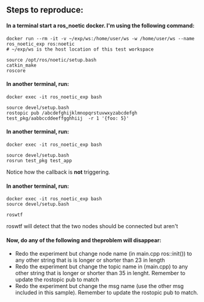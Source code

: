 ## Steps to reproduce:

#### In a terminal start a ros_noetic docker. I'm using the following command:
```shell
docker run --rm -it -v ~/exp/ws:/home/user/ws -w /home/user/ws --name ros_noetic_exp ros:noetic
# ~/exp/ws is the host location of this test workspace

source /opt/ros/noetic/setup.bash
catkin_make
roscore
```

#### In another terminal, run:
```shell
docker exec -it ros_noetic_exp bash

source devel/setup.bash
rostopic pub /abcdefghijklmnopqrstuvwxyzabcdefgh test_pkg/aabbccddeeffgghhiij  -r 1 '{foo: 5}'
```

#### In another terminal, run:
```shell
docker exec -it ros_noetic_exp bash

source devel/setup.bash
rosrun test_pkg test_app
```
Notice how the callback is **not** triggering.

#### In another terminal, run:
```shell
docker exec -it ros_noetic_exp bash
source devel/setup.bash

roswtf
```
roswtf will detect that the two nodes should be connected but aren't

#### Now, do any of the following and theproblem will disappear:
- Redo the experiment but change node name (in main.cpp ros::init()) to any
    other string that is is longer or shorter than 23 in length
- Redo the experiment but change the topic name in (main.cpp)
    to any other string that is longer or shorter than 35 in lenght. Remember 
    to update the rostopic pub to match
- Redo the experiment but change the msg name (use the other msg included
    in this sample). Remember to update the rostopic pub to match.
